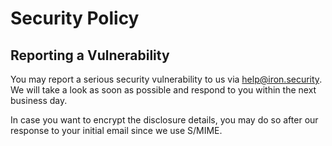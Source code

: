 # Security Policy

## Reporting a Vulnerability

You may report a serious security vulnerability to us via [help@iron.security](mailto:help@iron.security?subject=security).
We will take a look as soon as possible and respond to you within the next business day.

In case you want to encrypt the disclosure details, you may do so after our response to your initial email since we use S/MIME.
